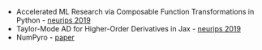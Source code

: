 

* Accelerated ML Research via Composable Function Transformations in Python - [neurips 2019](https://slideslive.com/38922046/program-transformations-for-ml-3)
* Taylor-Mode AD for Higher-Order Derivatives in Jax - [neurips 2019](https://slideslive.com/38922047/program-transformations-for-ml-4)
* NumPyro - [paper](https://openreview.net/forum?id=H1g1niFhIB)